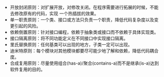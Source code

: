 - 开放封闭原则：对扩展开放，对修改关闭。在程序需要进行拓展的时候，不能去修改原有的代码，实现
  一个热插拔的效果。
- 单一职责原则：一个类、接口或方法只负责一个职责，降低代码复杂度以及变更引起的风险。
- 依赖倒置原则：针对接口编程，依赖于抽象类或接口而不依赖于具体实现类。
- 接口隔离原则：将不同功能定义在不同接口中实现接口隔离。
- 里氏替换原则：任何基类可以出现的地方，子类一定可以出现。
- 迪米特原则：每个模块对其他模块都要尽可能少地了解和依赖，降低代码耦合度。
- 合成复用原则：尽量使用组合(has-a)/聚合(contains-a)而不是继承(is-a)达到软件复用的目的。